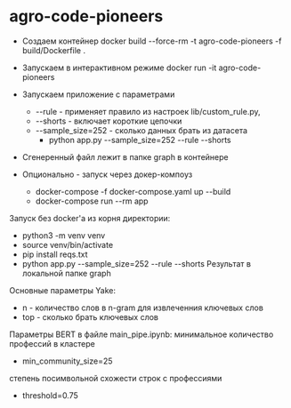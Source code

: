 # agro-code-pioneers

- Создаем контейнер
docker build --force-rm -t agro-code-pioneers -f build/Dockerfile .

- Запускаем в интерактивном режиме
docker run -it agro-code-pioneers

- Запускаем приложение с параметрами
  - --rule - применяет правило из настроек lib/custom_rule.py, 
  - --shorts - включает короткие цепочки
  - --sample_size=252 - сколько данных брать из датасета
    - python app.py --sample_size=252 --rule --shorts

- Сгенеренный файл лежит в папке graph в контейнере

- Опционально - запуск через докер-компоуз
  - docker-compose -f docker-compose.yaml up --build
  - docker-compose run --rm app

Запуск без docker'а из корня директории:
 - python3 -m venv venv
 - source venv/bin/activate
 - pip install reqs.txt
 - python app.py --sample_size=252 --rule --shorts
Результат в локальной папке graph

Основные параметры Yake:
- n - количество слов в n-gram для извлеченния ключевых слов
- top - сколько брать ключевых слов

Параметры BERT в файле main_pipe.ipynb:
минимальное количество профессий в кластере
- min_community_size=25

степень посимвольной схожести строк с профессиями
- threshold=0.75